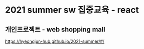 # 2021 summer sw 집중교육 - react

## 개인프로젝트 - web shopping mall 
https://hyeongjun-hub.github.io/2021-summer/#/
